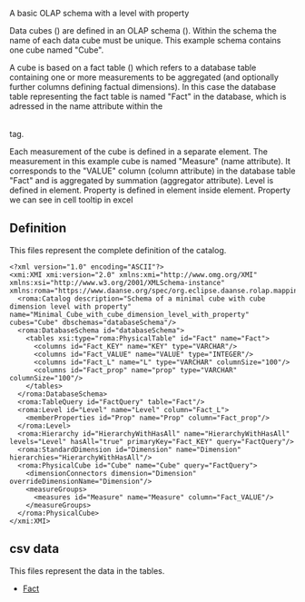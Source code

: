 A basic OLAP schema with a level with property

Data cubes (<Cube>) are defined in an OLAP schema (<Schema>). Within the schema the name of each data cube must be unique.
This example schema contains one cube named "Cube".

A cube is based on a fact table (<Table>) which refers to a database table containing one or more measurements to be aggregated (and optionally further columns defining factual dimensions).
In this case the database table representing the fact table is named "Fact" in the database, which is adressed in the name attribute within the <Table> tag.

Each measurement of the cube is defined in a separate <Measure> element.
The measurement in this example cube is named "Measure" (name attribute). It corresponds to the "VALUE" column (column attribute) in the database table "Fact" and is aggregated by summation (aggregator attribute).
Level is defined in <Level> element.
Property is defined in <Property> element inside <Level> element. Property we can see in cell tooltip in excel



## Definition

This files represent the complete definition of the catalog.

```xmi
<?xml version="1.0" encoding="ASCII"?>
<xmi:XMI xmi:version="2.0" xmlns:xmi="http://www.omg.org/XMI" xmlns:xsi="http://www.w3.org/2001/XMLSchema-instance" xmlns:roma="https://www.daanse.org/spec/org.eclipse.daanse.rolap.mapping">
  <roma:Catalog description="Schema of a minimal cube with cube dimension level with property" name="Minimal_Cube_with_cube_dimension_level_with_property" cubes="Cube" dbschemas="databaseSchema"/>
  <roma:DatabaseSchema id="databaseSchema">
    <tables xsi:type="roma:PhysicalTable" id="Fact" name="Fact">
      <columns id="Fact_KEY" name="KEY" type="VARCHAR"/>
      <columns id="Fact_VALUE" name="VALUE" type="INTEGER"/>
      <columns id="Fact_L" name="L" type="VARCHAR" columnSize="100"/>
      <columns id="Fact_prop" name="prop" type="VARCHAR" columnSize="100"/>
    </tables>
  </roma:DatabaseSchema>
  <roma:TableQuery id="FactQuery" table="Fact"/>
  <roma:Level id="Level" name="Level" column="Fact_L">
    <memberProperties id="Prop" name="Prop" column="Fact_prop"/>
  </roma:Level>
  <roma:Hierarchy id="HierarchyWithHasAll" name="HierarchyWithHasAll" levels="Level" hasAll="true" primaryKey="Fact_KEY" query="FactQuery"/>
  <roma:StandardDimension id="Dimension" name="Dimension" hierarchies="HierarchyWithHasAll"/>
  <roma:PhysicalCube id="Cube" name="Cube" query="FactQuery">
    <dimensionConnectors dimension="Dimension" overrideDimensionName="Dimension"/>
    <measureGroups>
      <measures id="Measure" name="Measure" column="Fact_VALUE"/>
    </measureGroups>
  </roma:PhysicalCube>
</xmi:XMI>

```
## csv data


This files represent the data in the tables.

- [Fact](./data/Fact.csv)

